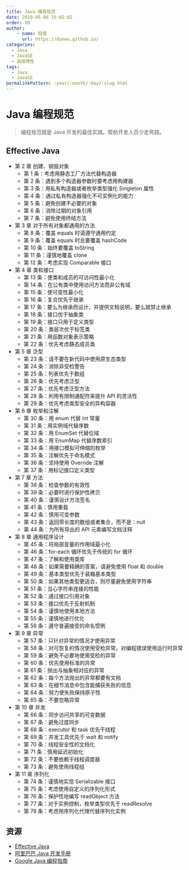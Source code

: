 ```yaml
---
title: Java 编程规范
date: 2019-05-06 15:02:02
order: 99
author: 
    - name: 钝悟
      url: https://dunwu.github.io/
categories:
  - Java
  - JavaSE
  - 高级特性
tags:
  - Java
  - JavaSE
permalinkPattern: :year/:month/:day/:slug.html
---
```


# Java 编程规范

> 编程规范就是 Java 开发的最佳实践。帮助开发人员少走弯路。

## Effective Java

- 第 2 章 创建、销毁对象
  - 第 1 条：考虑用静态工厂方法代替构造器
  - 第 2 条：遇到多个构造器参数时要考虑用构建器
  - 第 3 条：用私有构造器或者枚举类型强化 Singleton 属性
  - 第 4 条：通过私有构造器强化不可实例化的能力
  - 第 5 条：避免创建不必要的对象
  - 第 6 条：消除过期的对象引用
  - 第 7 条：避免使用终结方法
- 第 3 章 对于所有对象都通用的方法
  - 第 8 条：覆盖 equals 时请遵守通用约定
  - 第 9 条：覆盖 equals 时总要覆盖 hashCode
  - 第 10 条：始终要覆盖 toString
  - 第 11 条：谨慎地覆盖 clone
  - 第 12 条：考虑实现 Comparable 接口
- 第 4 章 类和接口
  - 第 13 条：使类和成员的可访问性最小化
  - 第 14 条：在公有类中使用访问方法而非公有域
  - 第 15 条：使可变性最小化
  - 第 16 条：复合优先于继承
  - 第 17 条：要么为继承而设计，并提供文档说明，要么就禁止继承
  - 第 18 条：接口优于抽象类
  - 第 19 条：接口只用于定义类型
  - 第 20 条：类层次优于标签类
  - 第 21 条：用函数对象表示策略
  - 第 22 条：优先考虑静态成员类
- 第 5 章 泛型
  - 第 23 条：请不要在新代码中使用原生态类型
  - 第 24 条：消除非受检警告
  - 第 25 条：列表优先于数组
  - 第 26 条：优先考虑泛型
  - 第 27 条：优先考虑泛型方法
  - 第 28 条：利用有限制通配符来提升 API 的灵活性
  - 第 29 条：优先考虑类型安全的异构容器
- 第 6 章 枚举和注解
  - 第 30 条：用 enum 代替 int 常量
  - 第 31 条：用实例域代替序数
  - 第 32 条：用 EnumSet 代替位域
  - 第 33 条：用 EnumMap 代替序数索引
  - 第 34 条：用接口模拟可伸缩的枚举
  - 第 35 条：注解优先于命名模式
  - 第 36 条：坚持使用 Override 注解
  - 第 37 条：用标记接口定义类型
- 第 7 章 方法
  - 第 38 条：检查参数的有效性
  - 第 39 条：必要时进行保护性拷贝
  - 第 40 条：谨慎设计方法签名
  - 第 41 条：慎用重载
  - 第 42 条：慎用可变参数
  - 第 43 条：返回零长度的数组或者集合，而不是：null
  - 第 44 条：为所有导出的 API 元素编写文档注释
- 第 8 章 通用程序设计
  - 第 45 条：将局部变量的作用域最小化
  - 第 46 条：for-each 循环优先于传统的 for 循环
  - 第 47 条：了解和使用类库
  - 第 48 条：如果需要精确的答案，请避免使用 float 和 double
  - 第 49 条：基本类型优先于装箱基本类型
  - 第 50 条：如果其他类型更适合，则尽量避免使用字符串
  - 第 51 条：当心字符串连接的性能
  - 第 52 条：通过接口引用对象
  - 第 53 条：接口优先于反射机制
  - 第 54 条：谨慎地使用本地方法
  - 第 55 条：谨慎地进行优化
  - 第 56 条：遵守普遍接受的命名惯例
- 第 9 章 异常
  - 第 57 条：只针对异常的情况才使用异常
  - 第 58 条：对可恢复的情况使用受检异常，对编程错误使用运行时异常
  - 第 59 条：避免不必要地使用受检的异常
  - 第 60 条：优先使用标准的异常
  - 第 61 条：抛出与抽象相对应的异常
  - 第 62 条：每个方法抛出的异常都要有文档
  - 第 63 条：在细节消息中包含能捕获失败的信息
  - 第 64 条：努力使失败保持原子性
  - 第 65 条：不要忽略异常
- 第 10 章 并发
  - 第 66 条：同步访问共享的可变数据
  - 第 67 条：避免过度同步
  - 第 68 条：executor 和 task 优先干线程
  - 第 69 条：并发工具优先于 wait 和 notify
  - 第 70 条：线程安全性的文档化
  - 第 71 条：慎用延迟初始化
  - 第 72 条：不要依赖于线程调度器
  - 第 73 条：避免使用线程组
- 第 11 章 序列化
  - 第 74 条：谨慎地实现 Serializable 接口
  - 第 75 条：考虑使用自定义的序列化形式
  - 第 76 条：保护性地编写 readObject 方法
  - 第 77 条：对于实例控制，枚举类型优先于 readResolve
  - 第 78 条：考虑用序列化代理代替序列化实例

## 资源

- [Effective Java](https://book.douban.com/subject/3360807/)
- [阿里巴巴 Java 开发手册](https://developer.aliyun.com/ebook/386)
- [Google Java 编程指南](https://google.github.io/styleguide/javaguide.html)